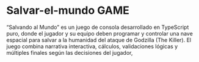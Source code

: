 # Salvar-el-mundo GAME
“Salvando al Mundo” es un juego de consola desarrollado en TypeScript puro, donde el jugador y su equipo deben programar y controlar una nave espacial para salvar a la humanidad del ataque de Godzilla (The Killer).   El juego combina narrativa interactiva, cálculos, validaciones lógicas y múltiples finales según las decisiones del jugador,
